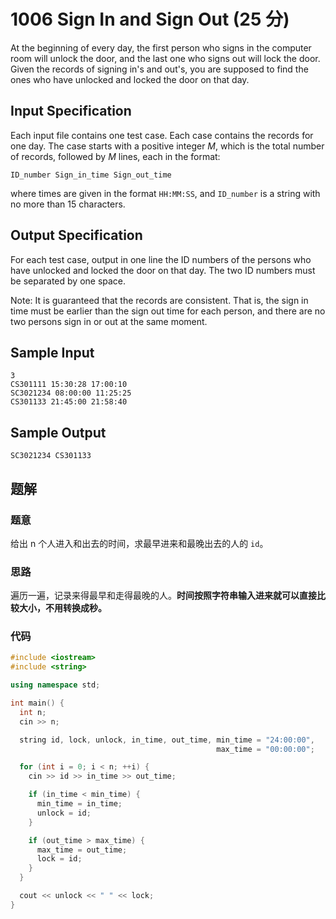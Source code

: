 # 1006 Sign In and Sign Out (25 分)

At the beginning of every day, the first person who signs in the computer room will unlock the door, and the last one who signs out will lock the door. Given the records of signing in's and out's, you are supposed to find the ones who have unlocked and locked the door on that day.

## Input Specification

Each input file contains one test case. Each case contains the records for one day. The case starts with a positive integer $M$, which is the total number of records, followed by $M$ lines, each in the format:

    ID_number Sign_in_time Sign_out_time

where times are given in the format `HH:MM:SS`, and `ID_number` is a string with no more than 15 characters.

## Output Specification

For each test case, output in one line the ID numbers of the persons who have unlocked and locked the door on that day. The two ID numbers must be separated by one space.

Note: It is guaranteed that the records are consistent. That is, the sign in time must be earlier than the sign out time for each person, and there are no two persons sign in or out at the same moment.

## Sample Input

    3
    CS301111 15:30:28 17:00:10
    SC3021234 08:00:00 11:25:25
    CS301133 21:45:00 21:58:40

## Sample Output

    SC3021234 CS301133

## 题解

### 题意

给出 n 个人进入和出去的时间，求最早进来和最晚出去的人的 `id`。

### 思路

遍历一遍，记录来得最早和走得最晚的人。**时间按照字符串输入进来就可以直接比较大小，不用转换成秒。**

### 代码

```cpp
#include <iostream>
#include <string>

using namespace std;

int main() {
  int n;
  cin >> n;

  string id, lock, unlock, in_time, out_time, min_time = "24:00:00",
                                              max_time = "00:00:00";

  for (int i = 0; i < n; ++i) {
    cin >> id >> in_time >> out_time;

    if (in_time < min_time) {
      min_time = in_time;
      unlock = id;
    }

    if (out_time > max_time) {
      max_time = out_time;
      lock = id;
    }
  }

  cout << unlock << " " << lock;
}
```
